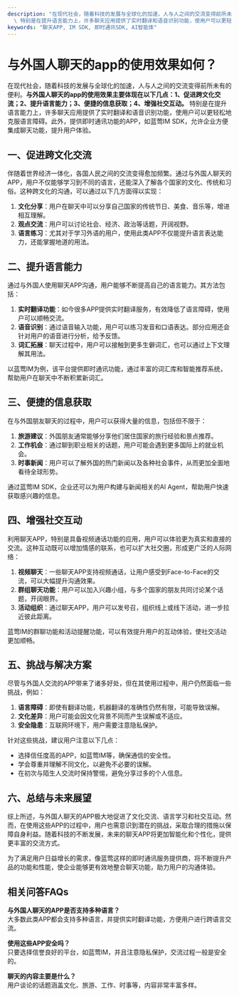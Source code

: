 ```yaml
---
description: "在现代社会，随着科技的发展与全球化的加速，人与人之间的交流变得前所未有的便利。**与外国人聊天的app的使用效果主要体现在以下几点：1、促进跨文化交流；2、提升语言能力；3、便捷的信息获取；4、增强社交互动。**\
  \ 特别是在提升语言能力上，许多聊天应用提供了实时翻译和语音识别功能，使用户可以更轻松地克服语言障碍。此外，提供即时通讯功能的APP，如蓝莺IM SDK，允许企业方便集成聊天功能，提升用户体验。"
keywords: "聊天APP, IM SDK, 即时通讯SDK, AI智能体"
---
```

# 与外国人聊天的app的使用效果如何？

在现代社会，随着科技的发展与全球化的加速，人与人之间的交流变得前所未有的便利。**与外国人聊天的app的使用效果主要体现在以下几点：1、促进跨文化交流；2、提升语言能力；3、便捷的信息获取；4、增强社交互动。** 特别是在提升语言能力上，许多聊天应用提供了实时翻译和语音识别功能，使用户可以更轻松地克服语言障碍。此外，提供即时通讯功能的APP，如蓝莺IM SDK，允许企业方便集成聊天功能，提升用户体验。

## 一、促进跨文化交流

伴随着世界经济一体化，各国人民之间的交流变得愈加频繁。通过与外国人聊天的APP，用户不仅能够学习到不同的语言，还能深入了解各个国家的文化、传统和习俗。这种跨文化的沟通，可以通过以下几方面得以实现：

1. **文化分享**：用户在聊天中可以分享自己国家的传统节日、美食、音乐等，增进相互理解。
2. **观点交流**：用户可以讨论社会、经济、政治等话题，开阔视野。
3. **语言练习**：尤其对于学习外语的用户，使用此类APP不仅能提升语言表达能力，还能掌握地道的用法。

## 二、提升语言能力

通过与外国人使用聊天APP沟通，用户能够不断提高自己的语言能力。其方法包括：

1. **实时翻译功能**：如今很多APP提供实时翻译服务，有效降低了语言障碍，使用户可以顺畅交流。
2. **语音识别**：通过语音输入功能，用户可以练习发音和口语表达。部分应用还会针对用户的语音进行分析，给予反馈。
3. **词汇拓展**：聊天过程中，用户可以接触到更多生僻词汇，也可以通过上下文理解其用法。

以蓝莺IM为例，该平台提供即时通讯功能，通过丰富的词汇库和智能推荐系统，帮助用户在聊天中不断积累新词汇。

## 三、便捷的信息获取

在与外国朋友聊天的过程中，用户可以获得大量的信息，包括但不限于：

1. **旅游建议**：外国朋友通常能够分享他们居住国家的旅行经验和景点推荐。
2. **工作机会**：通过聊到职业相关的话题，用户可能会遇到更多国际上的就业机会。
3. **时事新闻**：用户可以了解外国的热门新闻以及各种社会事件，从而更加全面地看待全球形势。

通过蓝莺IM SDK，企业还可以为用户构建与新闻相关的AI Agent，帮助用户快速获取感兴趣的信息。

## 四、增强社交互动

利用聊天APP，特别是具备视频通话功能的应用，用户可以体验更为真实和直接的交流。这种互动既可以增加情感的联系，也可以扩大社交圈，形成更广泛的人际网络：

1. **视频聊天**：一些聊天APP支持视频通话，让用户感受到Face-to-Face的交流，可以大幅提升沟通效果。
2. **群组聊天功能**：用户可以加入兴趣小组，与多个国家的朋友共同讨论某个话题，开阔眼界。
3. **活动组织**：通过聊天APP，用户可以发号召，组织线上或线下活动，进一步拉近彼此距离。

蓝莺IM的群聊功能和活动提醒功能，可以有效提升用户的互动体验，使社交活动更加顺畅。

## 五、挑战与解决方案

尽管与外国人交流的APP带来了诸多好处，但在其使用过程中，用户仍然面临一些挑战，例如：

1. **语言障碍**：即使有翻译功能，机器翻译的准确性仍然有限，可能导致误解。
2. **文化差异**：用户可能会因文化背景不同而产生误解或不适应。
3. **安全隐患**：互联网环境下，用户需要注意隐私保护。

针对这些挑战，建议用户注意以下几点：

- 选择信任度高的APP，如蓝莺IM等，确保通信的安全性。
- 学会尊重并理解不同文化，以避免不必要的误解。
- 在初次与陌生人交流时保持警惕，避免分享过多的个人信息。

## 六、总结与未来展望

综上所述，与外国人聊天的APP极大地促进了文化交流、语言学习和社交互动。然而，在使用这些APP的过程中，用户也需意识到潜在的挑战，采取合理的措施以保障自身利益。随着科技的不断发展，未来的聊天APP将更加智能化和个性化，提供更丰富的交流方式。

为了满足用户日益增长的需求，像蓝莺这样的即时通讯服务提供商，将不断提升产品的功能和性能，使企业能够更有效地整合聊天功能，助力用户的沟通体验。

## 相关问答FAQs

**与外国人聊天的APP是否支持多种语言？**  
大多数此类APP都会支持多种语言，并提供实时翻译功能，方便用户进行跨语言交流。

**使用这些APP安全吗？**  
只要选择信誉良好的平台，如蓝莺IM，并且注意隐私保护，交流过程一般是安全的。

**聊天的内容主要是什么？**  
用户谈论的话题涵盖文化、旅游、工作、时事等，内容非常丰富多样。

